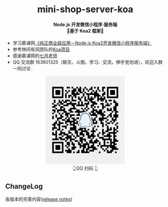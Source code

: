 <h1 align="center">
   mini-shop-server-koa
</h1>
<h4 align="center">
	Node.js 开发微信小程序·服务端
	<br>🤜基于 Koa2 框架🤛
</h4>

* 学习慕课网[《纯正商业级应用－Node.js Koa2开发微信小程序服务端》](https://s.imooc.com/SlIXze6)
* 参考林间有风团队的[Koa项目](https://github.com/TaleLin/lin-cms-koa)
* 感谢慕课网的[七月老师](https://www.imooc.com/t/4294850)
* QQ 交流群 163801325（聊天、斗图、学习、交流，伸手党勿进），欢迎入群一同讨论
<div align="center">
  <img alt="img" src="./media/qq_group_qr_code.jpg" width="250px">
  <div>👆QQ 扫码 👆</div>
</div>

## ChangeLog
各版本的完善内容([release notes](https://github.com/Allen7D/mini-shop-server-koa/releases))